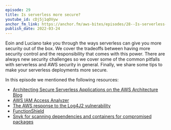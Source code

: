 ```yaml
---
episode: 29
title: Is serverless more secure?
youtube_id: cDj5j1qOVyw
anchor_fm_link: https://anchor.fm/aws-bites/episodes/28--Is-serverless-more-secure-e1g6m7n
publish_date: 2022-03-24
---
```



Eoin and Luciano take you through the ways serverless can give you more security out of the box. We cover the tradeoffs between having more security control and the responsibility that comes with this power. There are always new security challenges so we cover some of the common pitfalls with serverless and AWS security in general. Finally, we share some tips to make your serverless deployments more secure.

In this episode we mentioned the following resources:

  - [Architecting Secure Serverless Applications on the AWS Architecture Blog](https://aws.amazon.com/blogs/architecture/architecting-secure-serverless-applications/) 
  - [AWS IAM Access Analyzer](https://docs.aws.amazon.com/IAM/latest/UserGuide/introduction.html)
  - [The AWS response to the Log4J2 vulnerability](https://aws.amazon.com/security/security-bulletins/AWS-2021-006/)
  - [FunctionShield](https://github.com/puresec/FunctionShield)
  - [Snyk for scanning dependencies and containers for compromised packages](https://snyk.io/)